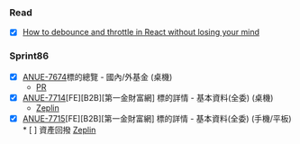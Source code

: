 ### Read
* [x] [How to debounce and throttle in React without losing your mind](https://www.developerway.com/posts/debouncing-in-react?ck_subscriber_id=1841440222&utm_source=convertkit&utm_medium=email&utm_campaign=How+to+debounce+and+throttle+in+React+without+losing+your+mind%20-%209773764) 

### Sprint86
* [x] [ANUE-7674](https://cnyesrd.atlassian.net/browse/ANUE-7674)標的總覽 - 國內/外基金 (桌機)
	* [PR](https://gitlab.cnyes.cool/anue/frontend/fe-b2b-first-life/-/merge_requests/43)
* [x] [ANUE-7714](https://cnyesrd.atlassian.net/browse/ANUE-7714)[FE][B2B][第一金財富網] 標的詳情 - 基本資料(全委) (桌機) 
	* [Zeplin](https://app.zeplin.io/project/631efe7e3cc85c125767c1f6/screen/6344f330ca51796eed0bddde)
* [x] [ANUE-7715](https://cnyesrd.atlassian.net/browse/ANUE-7715)[FE][B2B][第一金財富網] 標的詳情 - 基本資料(全委) (手機/平板)
		* [ ] 資產回撥 [Zeplin](https://app.zeplin.io/project/631efe7e3cc85c125767c1f6/screen/6344f331aea1d66d01d77ef6)
